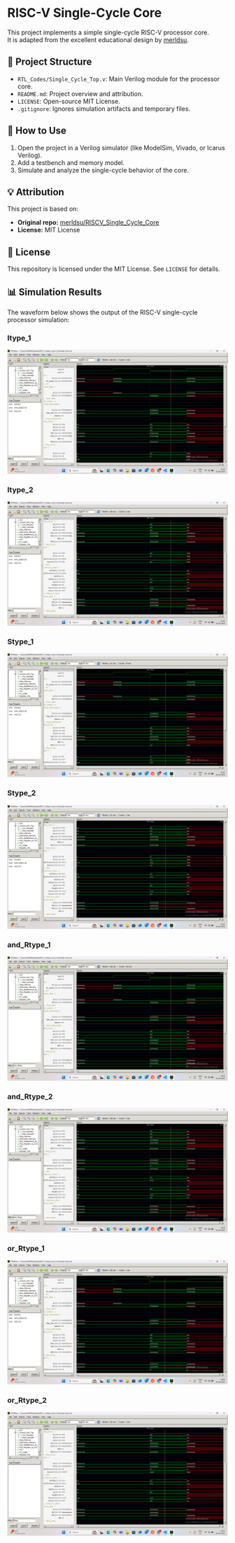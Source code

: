# RISC-V Single-Cycle Core

This project implements a simple single-cycle RISC-V processor core.  
It is adapted from the excellent educational design by [merldsu](https://github.com/merldsu/RISCV_Single_Cycle_Core).

## 🔧 Project Structure

- `RTL_Codes/Single_Cycle_Top.v`: Main Verilog module for the processor core.
- `README.md`: Project overview and attribution.
- `LICENSE`: Open-source MIT License.
- `.gitignore`: Ignores simulation artifacts and temporary files.

## 📘 How to Use

1. Open the project in a Verilog simulator (like ModelSim, Vivado, or Icarus Verilog).
2. Add a testbench and memory model.
3. Simulate and analyze the single-cycle behavior of the core.

## 💡 Attribution

This project is based on:
- **Original repo:** [merldsu/RISCV_Single_Cycle_Core](https://github.com/merldsu/RISCV_Single_Cycle_Core)  
- **License:** MIT License

## 📄 License

This repository is licensed under the MIT License. See `LICENSE` for details.

## 📊 Simulation Results

The waveform below shows the output of the RISC-V single-cycle processor simulation:

### Itype_1
![Waveform](Waveforms/Itype_1.png)
### Itype_2
![Waveform](Waveforms/Itype_2.png)

### Stype_1
![Waveform](Waveforms/Stype_1.png)
### Stype_2
![Waveform](Waveforms/Stype_2.png)

### and_Rtype_1
![Waveform](Waveforms/and_Rtype1.png)
### and_Rtype_2
![Waveform](Waveforms/and_Rtype2.png)

### or_Rtype_1
![Waveform](Waveforms/or_Rtype1.png)
### or_Rtype_2
![Waveform](Waveforms/or_Rtype2.png)

